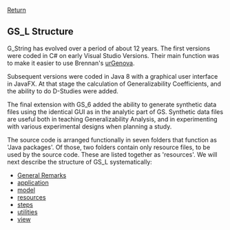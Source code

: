 [Return](about.md)

## GS_L Structure ##
G_String has evolved over a period of about 12 years. The first versions were coded in C# on early Visual Studio Versions. Their main function was to make it easier to use Brennan's [urGenova](https://education.uiowa.edu/casma/computer-programs).

Subsequent versions were coded in Java 8 with a graphical user interface in JavaFX. At that stage the calculation of Generalizability Coefficients, and the ability to do D-Studies were added.

The final extension with GS_6 added the ability to generate synthetic data files using the identical GUI as in the analytic part of GS. Synthetic data files are useful both in teaching Generalizability Analysis, and in experimenting with various experimental designs when planning a study.

The source code is arranged functionally in seven folders that function as 'Java packages'. Of those, two folders contain only resource files, to be used by the source code. These are listed together as 'resources'. We will next describe the structure of GS_L systematically:

- [General Remarks](general.md)
- [application](application.md)
- [model](model.md)
- [resources](vault/resources.md)
- [steps](steps.md)
- [utilities](utilities.md)
- [view](view.md)

